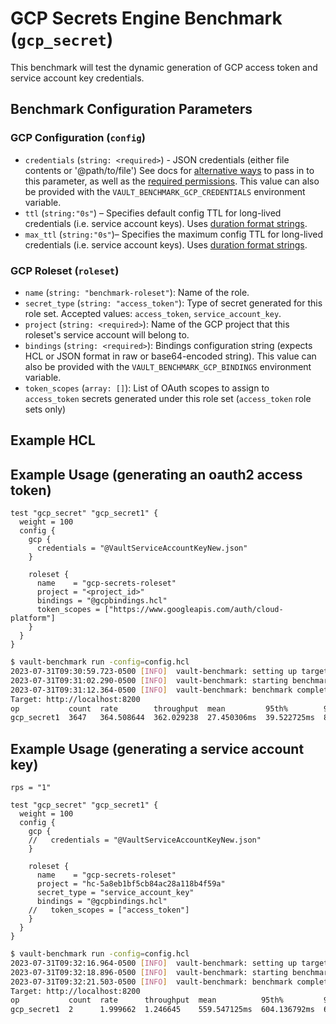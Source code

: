 # GCP Secrets Engine Benchmark (`gcp_secret`)
This benchmark will test the dynamic generation of GCP access token and service account key credentials.

## Benchmark Configuration Parameters

### GCP Configuration (`config`)
- `credentials` (`string: <required>`) - JSON credentials (either file contents or '@path/to/file')
  See docs for [alternative ways](https://developer.hashicorp.com/vault/docs/secrets/gcp#setup) to pass in to this parameter, as well as the
  [required permissions](https://developer.hashicorp.com/vault/docs/secrets/gcp#required-permissions). This value can also be provided with the `VAULT_BENCHMARK_GCP_CREDENTIALS` environment variable. 
- `ttl` (`string:"0s"`) – Specifies default config TTL for long-lived credentials
  (i.e. service account keys). Uses [duration format strings](https://developer.hashicorp.com/vault/docs/concepts/duration-format).
- `max_ttl` (`string:"0s"`)– Specifies the maximum config TTL for long-lived credentials
  (i.e. service account keys). Uses [duration format strings](https://developer.hashicorp.com/vault/docs/concepts/duration-format).

### GCP Roleset (`roleset`)
- `name` (`string: "benchmark-roleset"`): Name of the role.
- `secret_type` (`string: "access_token"`): Type of secret generated for this role set. Accepted values: `access_token`, `service_account_key`. 
- `project` (`string: <required>`): Name of the GCP project that this roleset's service account will belong to. 
- `bindings` (`string: <required>`): Bindings configuration string (expects HCL or JSON format in raw or base64-encoded string). This value can also be provided with the `VAULT_BENCHMARK_GCP_BINDINGS` environment variable. 
- `token_scopes` (`array: []`): List of OAuth scopes to assign to `access_token` secrets generated under this role set (`access_token` role sets only)

## Example HCL
## Example Usage (generating an oauth2 access token)
```hcl
test "gcp_secret" "gcp_secret1" {
  weight = 100
  config {
    gcp {
      credentials = "@VaultServiceAccountKeyNew.json"
    }

    roleset {
      name    = "gcp-secrets-roleset"
      project = "<project_id>"
      bindings = "@gcpbindings.hcl" 
      token_scopes = ["https://www.googleapis.com/auth/cloud-platform"]
    }
  }
}
```

```bash
$ vault-benchmark run -config=config.hcl
2023-07-31T09:30:59.723-0500 [INFO]  vault-benchmark: setting up targets
2023-07-31T09:31:02.290-0500 [INFO]  vault-benchmark: starting benchmarks: duration=10s
2023-07-31T09:31:12.364-0500 [INFO]  vault-benchmark: benchmark complete
Target: http://localhost:8200
op           count  rate        throughput  mean         95th%        99th%       successRatio
gcp_secret1  3647   364.508644  362.029238  27.450306ms  39.522725ms  88.93587ms  100.00%
```

## Example Usage (generating a service account key)
```
rps = "1"

test "gcp_secret" "gcp_secret1" {
  weight = 100
  config {
    gcp {
    //   credentials = "@VaultServiceAccountKeyNew.json"
    }

    roleset {
      name    = "gcp-secrets-roleset"
      project = "hc-5a8eb1bf5cb84ac28a118b4f59a"
      secret_type = "service_account_key"
      bindings = "@gcpbindings.hcl" 
    //   token_scopes = ["access_token"]
    }
  }
}
```

```bash
$ vault-benchmark run -config=config.hcl
2023-07-31T09:32:16.964-0500 [INFO]  vault-benchmark: setting up targets
2023-07-31T09:32:18.896-0500 [INFO]  vault-benchmark: starting benchmarks: duration=2s
2023-07-31T09:32:21.503-0500 [INFO]  vault-benchmark: benchmark complete
Target: http://localhost:8200
op           count  rate      throughput  mean          95th%         99th%         successRatio
gcp_secret1  2      1.999662  1.246645    559.547125ms  604.136792ms  604.136792ms  100.00%
```